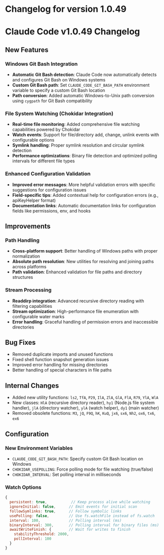 # Changelog for version 1.0.49

# Claude Code v1.0.49 Changelog

## New Features

### Windows Git Bash Integration
- **Automatic Git Bash detection**: Claude Code now automatically detects and configures Git Bash on Windows systems
- **Custom Git Bash path**: Set `CLAUDE_CODE_GIT_BASH_PATH` environment variable to specify a custom Git Bash location
- **Path conversion**: Added automatic Windows-to-Unix path conversion using `cygpath` for Git Bash compatibility

### File System Watching (Chokidar Integration)
- **Real-time file monitoring**: Added comprehensive file watching capabilities powered by Chokidar
- **Watch events**: Support for file/directory add, change, unlink events with configurable options
- **Symlink handling**: Proper symlink resolution and circular symlink detection
- **Performance optimizations**: Binary file detection and optimized polling intervals for different file types

### Enhanced Configuration Validation
- **Improved error messages**: More helpful validation errors with specific suggestions for configuration issues
- **Field-specific tips**: Added contextual help for configuration errors (e.g., apiKeyHelper format)
- **Documentation links**: Automatic documentation links for configuration fields like permissions, env, and hooks

## Improvements

### Path Handling
- **Cross-platform support**: Better handling of Windows paths with proper normalization
- **Absolute path resolution**: New utilities for resolving and joining paths across platforms
- **Path validation**: Enhanced validation for file paths and directory structures

### Stream Processing
- **Readdirp integration**: Advanced recursive directory reading with filtering capabilities
- **Stream optimization**: High-performance file enumeration with configurable water marks
- **Error handling**: Graceful handling of permission errors and inaccessible directories

## Bug Fixes

- Removed duplicate imports and unused functions
- Fixed shell function snapshot generation issues
- Improved error handling for missing directories
- Better handling of special characters in file paths

## Internal Changes

- Added new utility functions: `ls2`, `TfA`, `P29`, `IlA`, `ZlA`, `GlA`, `FlA`, `R79`, `YlA`, `WlA`
- New classes: `HlA` (recursive directory reader), `hy1` (Node.js file system handler), `jlA` (directory watcher), `ylA` (watch helper), `dy1` (main watcher)
- Removed obsolete functions: `M3`, `jQ`, `F9Q`, `hK`, `KuQ`, `jx6`, `sx6`, `Nh2`, `ox6`, `tx6`, `ex6`

## Configuration

### New Environment Variables
- `CLAUDE_CODE_GIT_BASH_PATH`: Specify custom Git Bash location on Windows
- `CHOKIDAR_USEPOLLING`: Force polling mode for file watching (true/false)
- `CHOKIDAR_INTERVAL`: Set polling interval in milliseconds

### Watch Options
```javascript
{
  persistent: true,           // Keep process alive while watching
  ignoreInitial: false,      // Emit events for initial scan
  followSymlinks: true,      // Follow symbolic links
  usePolling: false,         // Use fs.watchFile instead of fs.watch
  interval: 100,             // Polling interval (ms)
  binaryInterval: 300,       // Polling interval for binary files (ms)
  awaitWriteFinish: {        // Wait for writes to finish
    stabilityThreshold: 2000,
    pollInterval: 100
  }
}
```
